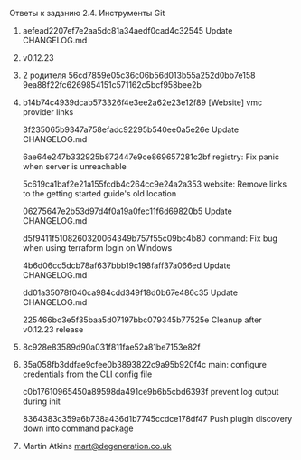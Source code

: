 Ответы к заданию 2.4. Инструменты Git

1. aefead2207ef7e2aa5dc81a34aedf0cad4c32545 Update CHANGELOG.md 

2. v0.12.23

3. 2 родителя 56cd7859e05c36c06b56d013b55a252d0bb7e158  9ea88f22fc6269854151c571162c5bcf958bee2b

4. b14b74c4939dcab573326f4e3ee2a62e23e12f89 [Website] vmc provider links 

   3f235065b9347a758efadc92295b540ee0a5e26e Update CHANGELOG.md
	
   6ae64e247b332925b872447e9ce869657281c2bf registry: Fix panic when server is unreachable
	
   5c619ca1baf2e21a155fcdb4c264cc9e24a2a353 website: Remove links to the getting started guide's old location
	
   06275647e2b53d97d4f0a19a0fec11f6d69820b5 Update CHANGELOG.md
	
   d5f9411f5108260320064349b757f55c09bc4b80 command: Fix bug when using terraform login on Windows
	
   4b6d06cc5dcb78af637bbb19c198faff37a066ed Update CHANGELOG.md
	
   dd01a35078f040ca984cdd349f18d0b67e486c35 Update CHANGELOG.md
	
   225466bc3e5f35baa5d07197bbc079345b77525e Cleanup after v0.12.23 release
	
5. 8c928e83589d90a031f811fae52a81be7153e82f

6. 35a058fb3ddfae9cfee0b3893822c9a95b920f4c main: configure credentials from the CLI config file

   c0b17610965450a89598da491ce9b6b5cbd6393f prevent log output during init
	
   8364383c359a6b738a436d1b7745ccdce178df47 Push plugin discovery down into command package
	
7. Martin Atkins <mart@degeneration.co.uk>
